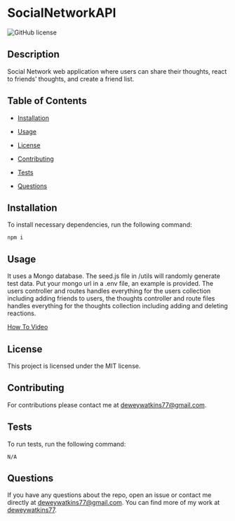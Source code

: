 # SocialNetworkAPI
![GitHub license](https://img.shields.io/badge/license-MIT-blue.svg)

## Description

Social Network web application where users can share their thoughts, react to friends’ thoughts, and create a friend list.

## Table of Contents 

* [Installation](#installation)

* [Usage](#usage)

* [License](#license)

* [Contributing](#contributing)

* [Tests](#tests)

* [Questions](#questions)

## Installation

To install necessary dependencies, run the following command:

```
npm i
```

## Usage

It uses a Mongo database. The seed.js file in /utils will randomly generate test data. Put your mongo url in a .env file, an example is provided. The users controller and routes handles everything for the users collection including adding friends to users, the thoughts controller and route files handles everything for the thoughts collection including adding and deleting reactions.

[How To Video](https://watch.screencastify.com/v/UBwy86TtWzpNx6ToGG0B)

## License

This project is licensed under the MIT license.
  
## Contributing

For contributions please contact me at deweywatkins77@gmail.com.

## Tests

To run tests, run the following command:

```
N/A
```

## Questions

If you have any questions about the repo, open an issue or contact me directly at deweywatkins77@gmail.com. You can find more of my work at [deweywatkins77](https://github.com/deweywatkins77/).

